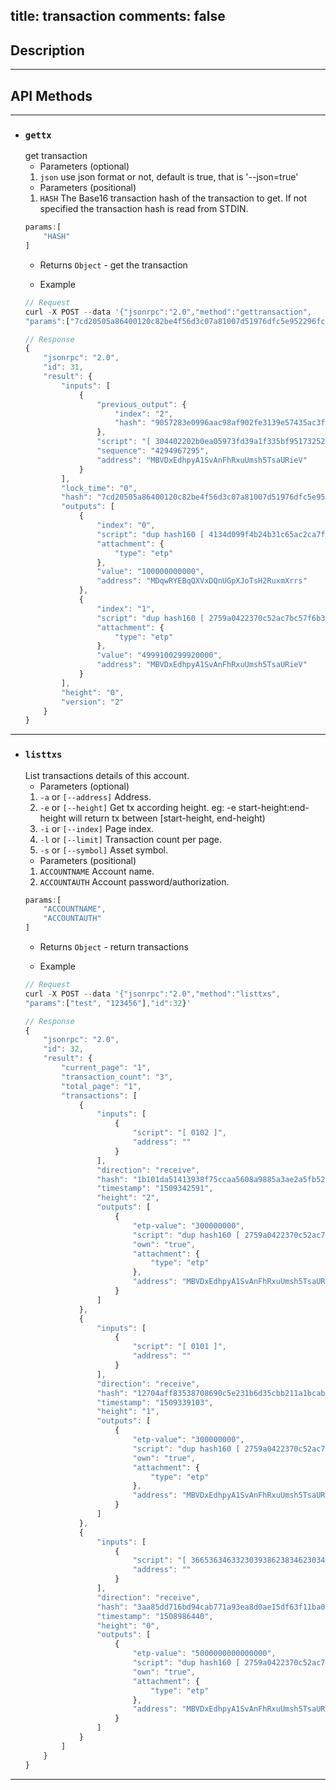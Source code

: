 title: transaction
comments: false
---

## Description
***

## API Methods 
***

* ### `gettx`
    get transaction
    * Parameters (optional)
    1. `json`    use json format or not, default is true, that is '--json=true'
    * Parameters (positional)
    1. `HASH` The Base16 transaction hash of the transaction to get. If not specified the transaction hash is read from STDIN.
    ```js
    params:[
        "HASH"
    ]
     ```
    * Returns
    `Object` - get the transaction

    * Example
    ```js
    // Request
    curl -X POST --data '{"jsonrpc":"2.0","method":"gettransaction",
    "params":["7cd20505a86400120c82be4f56d3c07a81007d51976dfc5e952296fce95afbad"],"id":31}'

    // Response
    {
        "jsonrpc": "2.0", 
        "id": 31, 
        "result": {
            "inputs": [
                {
                    "previous_output": {
                        "index": "2", 
                        "hash": "9057283e0996aac98af902fe3139e57435ac3f6bfe9351f226caa01b36007722"
                    }, 
                    "script": "[ 304402202b0ea05973fd39a1f335bf951732520fbb65619893048ba3454c3b84c5a28ccf0220694e69f0d7aae622fe99fa3eac423dfb6b74d9fab9b0f9e3fe518a03db4ab93b01 ] [ 0240bc01ddeed51ee13363348b1f992a0e34c9657a1bae91ee4927fb319bdbe8b8 ]", 
                    "sequence": "4294967295", 
                    "address": "MBVDxEdhpyA1SvAnFhRxuUmsh5TsaURieV"
                }
            ], 
            "lock_time": "0", 
            "hash": "7cd20505a86400120c82be4f56d3c07a81007d51976dfc5e952296fce95afbad", 
            "outputs": [
                {
                    "index": "0", 
                    "script": "dup hash160 [ 4134d099f4b24b31c65ac2ca7ff9d561ecc0f7af ] equalverify checksig", 
                    "attachment": {
                        "type": "etp"
                    }, 
                    "value": "100000000000", 
                    "address": "MDqwRYEBqQXVxDQnUGpXJoTsH2RuxmXrrs"
                }, 
                {
                    "index": "1", 
                    "script": "dup hash160 [ 2759a0422370c52ac7bc57f6b3a082877bf40400 ] equalverify checksig", 
                    "attachment": {
                        "type": "etp"
                    }, 
                    "value": "4999100299920000", 
                    "address": "MBVDxEdhpyA1SvAnFhRxuUmsh5TsaURieV"
                }
            ], 
            "height": "0", 
            "version": "2"
        }
    }
    ```

***

* ### `listtxs`
    List transactions details of this account.
    * Parameters (optional)
    1. `-a` or `[--address]` Address.
    2. `-e` or `[--height]` Get tx according height. eg: -e start-height:end-height will return tx between [start-height, end-height)
    3. `-i` or `[--index]` Page index.
    4. `-l` or `[--limit]` Transaction count per page.
    5. `-s` or `[--symbol]` Asset symbol.
    * Parameters (positional)
    1. `ACCOUNTNAME` Account name.
    2. `ACCOUNTAUTH` Account password/authorization.
    ```js
    params:[
        "ACCOUNTNAME", 
        "ACCOUNTAUTH"
    ]
     ```
    * Returns
    `Object` - return transactions

    * Example
    ```js
    // Request
    curl -X POST --data '{"jsonrpc":"2.0","method":"listtxs",
    "params":["test", "123456"],"id":32}'

    // Response
    {
        "jsonrpc": "2.0", 
        "id": 32, 
        "result": {
            "current_page": "1", 
            "transaction_count": "3", 
            "total_page": "1", 
            "transactions": [
                {
                    "inputs": [
                        {
                            "script": "[ 0102 ]", 
                            "address": ""
                        }
                    ], 
                    "direction": "receive", 
                    "hash": "1b101da51413938f75ccaa5608a9885a3ae2a5fb523caf3ca74bc284302dfc09", 
                    "timestamp": "1509342591", 
                    "height": "2", 
                    "outputs": [
                        {
                            "etp-value": "300000000", 
                            "script": "dup hash160 [ 2759a0422370c52ac7bc57f6b3a082877bf40400 ] equalverify checksig", 
                            "own": "true", 
                            "attachment": {
                                "type": "etp"
                            }, 
                            "address": "MBVDxEdhpyA1SvAnFhRxuUmsh5TsaURieV"
                        }
                    ]
                }, 
                {
                    "inputs": [
                        {
                            "script": "[ 0101 ]", 
                            "address": ""
                        }
                    ], 
                    "direction": "receive", 
                    "hash": "12704aff83538708690c5e231b6d35cbb211a1bcab164d94da0357034089832d", 
                    "timestamp": "1509339103", 
                    "height": "1", 
                    "outputs": [
                        {
                            "etp-value": "300000000", 
                            "script": "dup hash160 [ 2759a0422370c52ac7bc57f6b3a082877bf40400 ] equalverify checksig", 
                            "own": "true", 
                            "attachment": {
                                "type": "etp"
                            }, 
                            "address": "MBVDxEdhpyA1SvAnFhRxuUmsh5TsaURieV"
                        }
                    ]
                }, 
                {
                    "inputs": [
                        {
                            "script": "[ 36653634633230393862383462303461306439663631613630643562633866356638306633376531396633616439633339626665343139646234323262333363 ]", 
                            "address": ""
                        }
                    ], 
                    "direction": "receive", 
                    "hash": "3aa85dd716bd94cab771a93ea8d0ae15df63f11ba01b298ac7091f07cc2da880", 
                    "timestamp": "1508986440", 
                    "height": "0", 
                    "outputs": [
                        {
                            "etp-value": "5000000000000000", 
                            "script": "dup hash160 [ 2759a0422370c52ac7bc57f6b3a082877bf40400 ] equalverify checksig", 
                            "own": "true", 
                            "attachment": {
                                "type": "etp"
                            }, 
                            "address": "MBVDxEdhpyA1SvAnFhRxuUmsh5TsaURieV"
                        }
                    ]
                }
            ]
        }
    }
    ```
***

